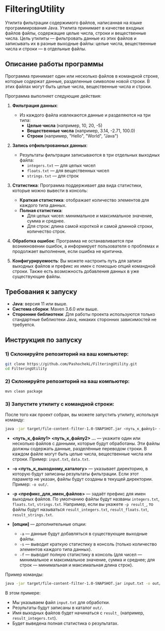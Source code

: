 # FilteringUtility

Утилита фильтрации содержимого файлов, написанная на языке программирования Java. Утилита принимает в качестве входных файлов файлы, содержащие целые числа, строки и вещественные числа. Цель утилиты — фильтровать данные из этих файлов и записывать их в разные выходные файлы: целые числа, вещественные числа и строки — в отдельные файлы.

## Описание работы программы

Программа принимает один или несколько файлов в командной строке, которые содержат данные, разделенные символом новой строки. В этих файлах могут быть целые числа, вещественные числа и строки.

Программа выполняет следующие действия:

1. **Фильтрация данных**:
   - Из каждого файла извлекаются данные и разделяются на три типа:
     - **Целые числа** (например, 10, 20, -5)
     - **Вещественные числа** (например, 3.14, -2.71, 100.0)
     - **Строки** (например, "Hello", "World", "Java")

2. **Запись отфильтрованных данных**:
   - Результаты фильтрации записываются в три отдельных выходных файла:
     - `integers.txt` — для целых чисел
     - `floats.txt` — для вещественных чисел
     - `strings.txt` — для строк

3. **Статистика**:
   Программа поддерживает два вида статистики, которые можно вывести в консоль:
   - **Краткая статистика**: отображает количество элементов для каждого типа данных.
   - **Полная статистика**:
     - Для целых чисел: минимальное и максимальное значение, сумма и среднее.
     - Для строк: длина самой короткой и самой длинной строки, количество строк.

4. **Обработка ошибок**:
   Программа не останавливается при возникновении ошибок, а информирует пользователя о проблемах и продолжает выполнение, если ошибка не критична.

5. **Конфигурируемость**:
   Вы можете настроить путь для записи выходных файлов и префикс их имен с помощью опций командной строки. Также есть возможность добавления данных в уже существующие файлы.


## Требования к запуску

- **Java**: версия 11 или выше.
- **Система сборки**: Maven 3.6.0 или выше.
- **Сторонние библиотеки**: Для работы проекта используются только стандартные библиотеки Java, никаких сторонних зависимостей не требуется.

## Инструкция по запуску

### 1) Склонируйте репозиторий на ваш компьютер:

```bash
git clone https://github.com/PashochekL/FilteringUtility.git
cd FilteringUtility
```

### 2) Склонируйте репозиторий на ваш компьютер:
```bash
mvn clean package
```

### 3) Запустите утилиту с командной строки:

После того как проект собран, вы можете запустить утилиту, используя команду:

```bash
java -jar target/file-content-filter-1.0-SNAPSHOT.jar <путь_к_файлу1> <путь_к_файлу2> ... -o <путь_к_выходному_каталогу> -p <префикс_для_имен_файлов> [опции]
```

- **<путь_к_файлу1> <путь_к_файлу2> ...** — укажите один или несколько файлов с данными, которые будут обработаны. Эти файлы должны содержать данные, разделённые переводом строки. В каждом файле могут быть целые числа, вещественные числа или строки. Пример: `input.txt`, `data.txt`.
  
- **-o <путь_к_выходному_каталогу>** — указывает директорию, в которую будут записаны результаты фильтрации. Если этот параметр не указан, файлы будут созданы в текущей директории. Пример: `-o out/`.

- **-p <префикс_для_имен_файлов>** — задаёт префикс для имен выходных файлов. По умолчанию файлы будут названы `integers.txt`, `floats.txt`, `strings.txt`. Например, если вы укажете `-p result_`, то файлы будут называться `result_integers.txt`, `result_floats.txt`, `result_strings.txt`.

- **[опции]** — дополнительные опции:
  - `-a` — данные будут добавляться в существующие выходные файлы.
  - `-s` — выводит краткую статистику в консоль (только количество элементов каждого типа данных).
  - `-f` — выводит полную статистику в консоль (для чисел — минимальное и максимальное значение, сумма и среднее; для строк — минимальная и максимальная длина строк).

Пример команды:

```bash
java -jar target/file-content-filter-1.0-SNAPSHOT.jar input.txt -o out/ -p result_ -f
```

В этом примере:
- Мы указываем файл `input.txt` для обработки.
- Результаты будут записаны в каталог `out/`.
- Имя выходных файлов будет начинаться с `result_` (например, `result_integers.txt`).
- Будет выведена полная статистика о результатах.
